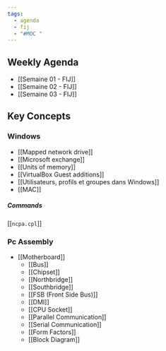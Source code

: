 ```yaml
---
tags:
  - agenda
  - fij
  - "#MOC "
---
```


## Weekly Agenda

- [[Semaine 01 - FIJ]]
- [[Semaine 02 - FIJ]]
- [[Semaine 03 - FIJ]]

## Key Concepts

### Windows
- [[Mapped network drive]]
- [[Microsoft exchange]]
- [[Units of memory]]
- [[VirtualBox Guest additions]]
- [[Utilisateurs, profils et groupes dans Windows]]
- [[MAC]]

##### Commands
[[`ncpa.cpl`]]

### Pc Assembly
- [[Motherboard]]
	- [[Bus]]
	- [[Chipset]]
	- [[Northbridge]]
	- [[Southbridge]]
	- [[FSB (Front Side Bus)]]
	- [[DMI]]
	- [[CPU Socket]]
	- [[Parallel Communication]]
	- [[Serial Communication]]
	- [[Form Factors]]
	- [[Block Diagram]]